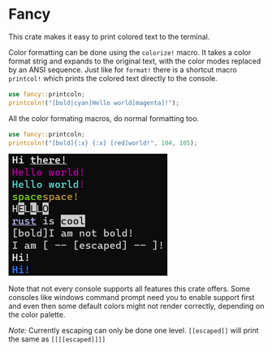 
# Fancy

This crate makes it easy to print colored text to the terminal.

Color formatting can be done using the `colorize!` macro. It takes a color format strig and expands to the original text, with the color modes replaced by an ANSI sequence. 
Just like for `format!` there is a shortcut macro `printcol!` which prints the colored text directly to the console.

```rust
use fancy::printcoln;
printcoln!("[bold|cyan]Hello world[magenta]!");
```

All the color formating macros, do normal formatting too.

```rust
use fancy::printcoln;
printcoln!("[bold]{:x} {:x} [red]world!", 104, 105);
```

![Screenshot](doc/example.png?raw=true "FancyText")

Note that not every console supports all features this crate offers.
Some consoles like windows command prompt need you to enable support first and
even then some default colors might not render correctly, depending on the color
palette.

*Note:*
Currently escaping can only be done one level.
`[[escaped]]` will print the same as `[[[[escaped]]]]`
